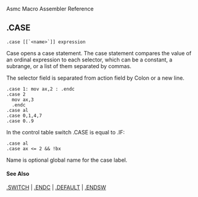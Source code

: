Asmc Macro Assembler Reference

## .CASE

    .case [[`<name>`]] expression

Case opens a case statement. The case statement compares the value of an ordinal expression to each selector, which can be a constant, a subrange, or a list of them separated by commas.

The selector field is separated from action field by Colon or a new line.

    .case 1: mov ax,2 : .endc
    .case 2
	  mov ax,3
	  .endc
    .case al
    .case 0,1,4,7
    .case 0..9

In the control table switch .CASE is equal to .IF:

    .case al
    .case ax <= 2 && !bx

Name is optional global name for the case label.

#### See Also

[.SWITCH](dot_switch.md) | [.ENDC](dot_endc.md) | [.DEFAULT](dot_default.md) | [.ENDSW](dot_endsw.md)